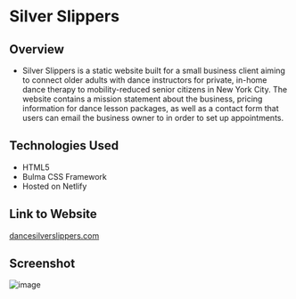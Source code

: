 # Silver Slippers

## Overview

* Silver Slippers is a static website built for a small business client aiming to connect older adults with dance instructors for private, in-home dance therapy to mobility-reduced senior citizens in New York City. The website contains a mission statement about the business, pricing information for dance lesson packages, as well as a contact form that users can email the business owner to in order to set up appointments.

## Technologies Used

* HTML5
* Bulma CSS Framework
* Hosted on Netlify

## Link to Website
[dancesilverslippers.com](https://dancesilverslippers.com)

## Screenshot
![image](http://url/to/img.png)
